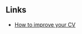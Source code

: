 ## Links
- [How to improve your CV](https://www.theregister.com/2021/06/02/cv_improvement_job_search)